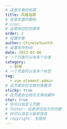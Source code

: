 ```yaml
---
# 这是文章的标题
title: 风格指南
# 这是页面的图标
# icon: 
# 这是侧边栏的顺序
order: 2
# 设置作者
author: ChineseYouthX
# 设置写作时间
date: 2023-03-06
# 一个页面可以有多个分类
category:
  - 前端
# 一个页面可以有多个标签
tag:
  - vue-element-admin
# 此页面会在文章列表置顶
sticky: true
# 此页面会出现在文章收藏中
star: true
# 你可以自定义页脚
# footer: 这是测试显示的页脚
# 你可以自定义版权信息
# copyright: 无版权
---
```

